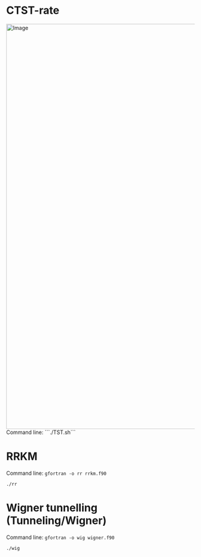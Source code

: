 # CTST-rate
<img width="1440" height="1080" alt="Image" src="https://github.com/user-attachments/assets/e2052a93-ca0e-4fd0-8428-3042c930489b" />
Command line: ```./TST.sh```

# RRKM
Command line: ```gfortran -o rr rrkm.f90```

```./rr```

# Wigner tunnelling (Tunneling/Wigner)
Command line: ```gfortran -o wig wigner.f90```

```./wig```

